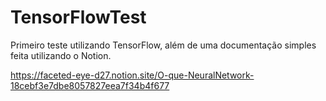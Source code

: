 # TensorFlowTest
Primeiro teste utilizando TensorFlow, além de uma documentação simples feita utilizando o Notion.

https://faceted-eye-d27.notion.site/O-que-NeuralNetwork-18cebf3e7dbe8057827eea7f34b4f677
